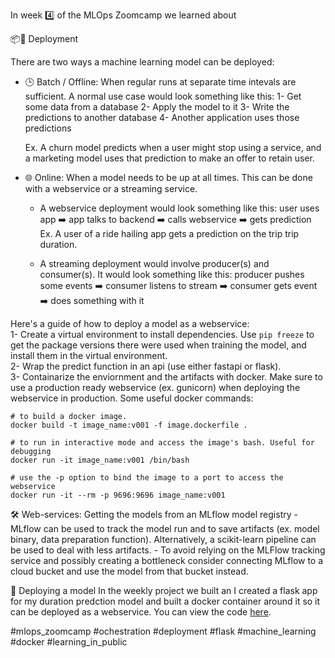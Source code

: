 In week 4️⃣ of the MLOps Zoomcamp we learned about

📦🚀 Deployment

There are two ways a machine learning model can be deployed:
- 🕒 Batch / Offline: When regular runs at separate time intevals are sufficient. A normal use case would look something like this: 
    1- Get some data from a database
    2- Apply the model to it
    3- Write the predictions to another database
    4- Another application uses those predictions

    Ex. A churn model predicts when a user might stop using a service, and a marketing model uses that prediction to make an offer to retain user. 

- 🌐 Online: When a model needs to be up at all times. This can be done with a webservice or a streaming service.
    - A webservice deployment would look something like this: user uses app ➡️ app talks to backend ➡️ calls webservice ➡️ gets prediction
      Ex. A user of a ride hailing app gets a prediction on the trip trip duration.

    - A streaming deployment would involve producer(s) and consumer(s). It would look something like this: producer pushes some events ➡️ consumer listens to stream ➡️ consumer gets event ➡️ does something with it

Here's a guide of how to deploy a model as a webservice:  
    1- Create a virtual environment to install dependencies. Use `pip freeze` to get the package versions there were used when training the model, and install them in the virtual environment.   
    2- Wrap the predict function in an api (use either fastapi or flask).  
    3- Containarize the enviornment and the artifacts with docker. Make sure to use a production ready webservice (ex. gunicorn) when deploying the webservice in production. Some useful docker commands:  
    
```shell
# to build a docker image. 
docker build -t image_name:v001 -f image.dockerfile .
```

```shell 
# to run in interactive mode and access the image's bash. Useful for debugging
docker run -it image_name:v001 /bin/bash
```

```shell 
# use the -p option to bind the image to a port to access the webservice
docker run -it --rm -p 9696:9696 image_name:v001
```

🛠️ Web-services: Getting the models from an MLflow model registry
    - MLflow can be used to track the model run and to save artifacts (ex. model binary, data preparation function). Alternatively, a scikit-learn pipeline can be used to deal with less artifacts.
    - To avoid relying on the MLFlow tracking service and possibly creating a bottleneck consider connecting MLflow to a cloud bucket and use the model from that bucket instead.

🚀 Deploying a model
In the weekly project we built an I created a flask app for my duration predction model and built a docker container around it so it can be deployed as a webservice. You can view the code [here](https://github.com/el-grudge/mlops-zoomcamp/tree/main/week_4).

#mlops_zoomcamp #ochestration #deployment #flask #machine_learning #docker #learning_in_public
